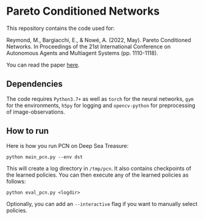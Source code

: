 # Pareto Conditioned Networks

This repository contains the code used for:

Reymond, M., Bargiacchi, E., & Nowé, A. (2022, May). Pareto Conditioned Networks. In Proceedings of the 21st International Conference on Autonomous Agents and Multiagent Systems (pp. 1110-1118).

You can read the paper [here](https://www.ifaamas.org/Proceedings/aamas2022/pdfs/p1110.pdf).

## Dependencies

The code requires `Python3.7+` as well as `torch` for the neural networks, `gym` for the environments, `h5py` for logging and `opencv-python` for preprocessing of image-observations.

## How to run

Here is how you run PCN on Deep Sea Treasure:

```
python main_pcn.py --env dst
```

This will create a log directory in `/tmp/pcn`. It also contains checkpoints of the learned policies.
You can then execute any of the learned policies as follows:

```
python eval_pcn.py <logdir>
```

Optionally, you can add an `--interactive` flag if you want to manually select policies.
